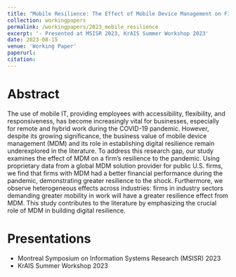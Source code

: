 ```yaml
---
title: "Mobile Resilience: The Effect of Mobile Device Management on Firm Performance during the COVID-19 Pandemic"
collection: workingpapers
permalink: /workingpapers/2023_mobile_resilience
excerpt: '- Presented at MSISR 2023, KrAIS Summer Workshop 2023'
date: 2023-08-15
venue: 'Working Paper'
paperurl: 
citation: 
---
```


Abstract
======

The use of mobile IT, providing employees with accessibility, flexibility, and responsiveness, has become increasingly vital for businesses, especially for remote and hybrid work during the COVID-19 pandemic. However, despite its growing significance, the business value of mobile device management (MDM) and its role in establishing digital resilience remain underexplored in the literature. To address this research gap, our study examines the effect of MDM on a firm’s resilience to the pandemic. Using proprietary data from a global MDM solution provider for public U.S. firms, we find that firms with MDM had a better financial performance during the pandemic, demonstrating greater resilience to the shock. Furthermore, we observe heterogeneous effects across industries: firms in industry sectors demanding greater mobility in work will have a greater resilience effect from MDM. This study contributes to the literature by emphasizing the crucial role of MDM in building digital resilience.

Presentations
======
* Montreal Symposium on Information Systems Research (MSISR) 2023
* KrAIS Summer Workshop 2023
